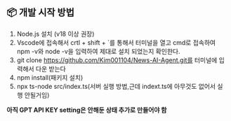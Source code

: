 ## 📦 개발 시작 방법

1. Node.js 설치 (v18 이상 권장)
2. Vscode에 접속해서 crtl + shift + `를 통해서 터미널을 열고 cmd로 접속하여 npm -v와 node -v을 입력하여 제대로 설치 되었는지 확인한다.
3. git clone https://github.com/Kim001104/News-AI-Agent.git를 터미널에 입력해서 다운 받는다
4. npm install(패키지 설치)
5. npx ts-node src/index.ts(서버 실행 방법,근데 indext.ts에 아무것도 없어서 실행 안될거임)

**아직 GPT API KEY setting은 안해둔 상태 추가로 만들어야 함**

## ##
